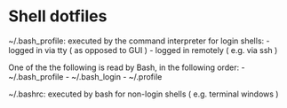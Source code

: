 # Shell dotfiles

~/.bash_profile: executed by the command interpreter for login shells:
    - logged in via tty ( as opposed to GUI )
    - logged in remotely ( e.g. via ssh )

One of the the following is read by Bash, in the following order:
    - ~/.bash_profile
    - ~/.bash_login
    - ~/.profile

~/.bashrc: executed by bash for non-login shells ( e.g. terminal windows )

